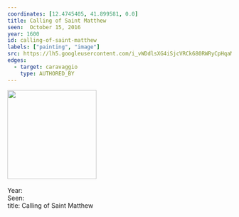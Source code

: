 ```yaml
---
coordinates: [12.4745405, 41.899581, 0.0]
title: Calling of Saint Matthew
seen:  October 15, 2016
year: 1600
id: calling-of-saint-matthew
labels: ["painting", "image"]
src: https://lh5.googleusercontent.com/i_vWDdlsXG4iSjcVRCk680RWRyCpHqaMBhSfDA8_DgVhuM1rqIMP8YLeqknNehWdNhj6ja81yq0eK_me3siwEmjJXI8uwgv5s-D5rw2oi6tBHgsWAJD1vvpfIumzzv0
edges:
  - target: caravaggio
    type: AUTHORED_BY
---
```


<img src="https://lh5.googleusercontent.com/i_vWDdlsXG4iSjcVRCk680RWRyCpHqaMBhSfDA8_DgVhuM1rqIMP8YLeqknNehWdNhj6ja81yq0eK_me3siwEmjJXI8uwgv5s-D5rw2oi6tBHgsWAJD1vvpfIumzzv0" height="200" width="auto" /><br><br>Year: <br>Seen: <br>title: Calling of Saint Matthew